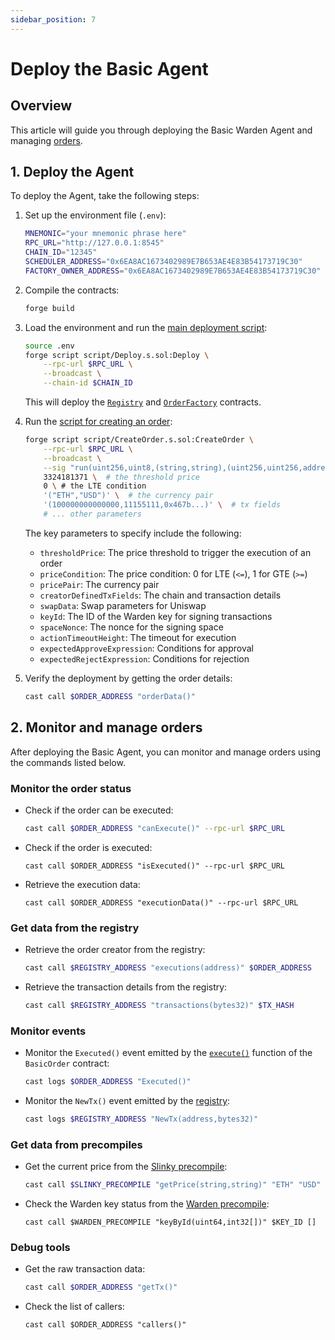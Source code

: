 ```yaml
---
sidebar_position: 7
---
```


# Deploy the Basic Agent

## Overview

This article will guide you through deploying the Basic Warden Agent and managing [orders](main_contract).

## 1. Deploy the Agent

To deploy the Agent, take the following steps:

1. Set up the environment file (`.env`):

   ```bash
   MNEMONIC="your mnemonic phrase here"
   RPC_URL="http://127.0.0.1:8545"
   CHAIN_ID="12345"
   SCHEDULER_ADDRESS="0x6EA8AC1673402989E7B653AE4E83B54173719C30"
   FACTORY_OWNER_ADDRESS="0x6EA8AC1673402989E7B653AE4E83B54173719C30"
   ```
   
2. Compile the contracts:

   ```bash
   forge build
   ```

3. Load the environment and run the [main deployment script](deploy_script#1-implement-the-main-deployment-script):
   
   ```bash
   source .env
   forge script script/Deploy.s.sol:Deploy \
       --rpc-url $RPC_URL \
       --broadcast \
       --chain-id $CHAIN_ID
   ```

   This will deploy the [`Registry`](structure#3-implement-the-registry) and [`OrderFactory`](agent_factory) contracts.
   
4. Run the [script for creating an order](deploy_script#1-implement-the-main-deployment-script):
   
   ```bash
   forge script script/CreateOrder.s.sol:CreateOrder \
       --rpc-url $RPC_URL \
       --broadcast \
       --sig "run(uint256,uint8,(string,string),(uint256,uint256,address),(uint256,address[],address,uint256),uint64,uint64,   uint64,bytes,bytes)" \
       3324181371 \  # the threshold price
       0 \ # the LTE condition
       '("ETH","USD")' \  # the currency pair
       '(100000000000000,11155111,0x467b...)' \  # tx fields
       # ... other parameters
   ```
   
   The key parameters to specify include the following:
   
   - `thresholdPrice`: The price threshold to trigger the execution of an order
   - `priceCondition`: The price condition: 0 for LTE (`<=`), 1 for GTE (`>=`)
   - `pricePair`: The currency pair
   - `creatorDefinedTxFields`: The chain and transaction details
   - `swapData`: Swap parameters for Uniswap
   - `keyId`: The ID of the Warden key for signing transactions
   - `spaceNonce`: The nonce for the signing space
   - `actionTimeoutHeight`: The timeout for execution
   - `expectedApproveExpression`: Conditions for approval
   - `expectedRejectExpression`: Conditions for rejection

5. Verify the deployment by getting the order details:
   
   ```bash
   cast call $ORDER_ADDRESS "orderData()"
   ```

## 2. Monitor and manage orders

After deploying the Basic Agent, you can monitor and manage orders using the commands listed below.

### Monitor the order status

- Check if the order can be executed:

   ```bash
   cast call $ORDER_ADDRESS "canExecute()" --rpc-url $RPC_URL
   ```

- Check if the order is executed:

   ```
   cast call $ORDER_ADDRESS "isExecuted()" --rpc-url $RPC_URL
   ```

- Retrieve the execution data:

   ```
   cast call $ORDER_ADDRESS "executionData()" --rpc-url $RPC_URL
   ```

### Get data from the registry

- Retrieve the order creator from the registry:

   ```bash
   cast call $REGISTRY_ADDRESS "executions(address)" $ORDER_ADDRESS
   ```

- Retrieve the transaction details from the registry:

   ```bash
   cast call $REGISTRY_ADDRESS "transactions(bytes32)" $TX_HASH
   ```

### Monitor events

- Monitor the `Executed()` event emitted by the [`execute()`](main_contract#4-implement-trade-execution) function of the `BasicOrder` contract:
   
   ```bash
   cast logs $ORDER_ADDRESS "Executed()"
   ```

- Monitor the `NewTx()` event emitted by the [registry](structure#3-implement-the-registry):
   
   ```bash
   cast logs $REGISTRY_ADDRESS "NewTx(address,bytes32)"
   ```
   
### Get data from precompiles

- Get the current price from the [Slinky precompile](precompiles#11-create-a-slinky-precompile):

    ```bash
    cast call $SLINKY_PRECOMPILE "getPrice(string,string)" "ETH" "USD"
    ```

- Check the Warden key status from the [Warden precompile](precompiles#11-create-a-warden-precompile):

    ```
    cast call $WARDEN_PRECOMPILE "keyById(uint64,int32[])" $KEY_ID []
    ```

### Debug tools

- Get the raw transaction data:

   ```bash
   cast call $ORDER_ADDRESS "getTx()"
   ```

- Check the list of callers:

   ```
   cast call $ORDER_ADDRESS "callers()"
   ```
